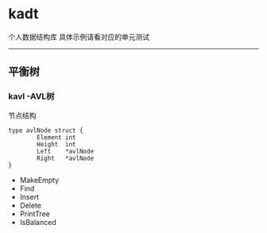 # kadt

个人数据结构库
具体示例请看对应的单元测试

----
## 平衡树
### **kavl -AVL树**

节点结构

```
type avlNode struct {
        Element int
        Height  int
        Left    *avlNode
        Right   *avlNode
}

```

 - MakeEmpty
 - Find
 - Insert
 - Delete
 - PrintTree
 - IsBalanced
